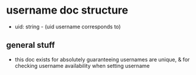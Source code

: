 # username doc structure
- uid: string - (uid username corresponds to)

## general stuff
- this doc exists for absolutely guaranteeing usernames are unique, & for checking username availability when setting username